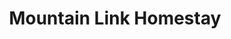 ---
layout: location
filtered: Yes
title: Mountain Link Homestay
keywords: resort stay
cover_image: "/properties/Mountain Link Homestay/1.webp"
images_src: Mountain Link Homestay
price: ₹1,299
area: Chikmagalur
rating: 5
description: Escape to Mountain Link Homestay, where the verdant embrace of the Western Ghats will leave you breathless. Nestled amidst this spectacular scenery, Mountain Link offers the perfect getaway you've been yearning for. Immerse yourself in the rich tapestry of Malnad tradition. Explore the sprawling coffee plantations that surround the homestay, and sip on a cup of the freshest homegrown brew imaginable. But the adventure doesn't stop there! Lace up your boots and embark on thrilling treks through the lush hills, discovering hidden waterfalls and breathtaking viewpoints. Mountain Link Homestay – reconnect with nature, explore ancient traditions, and create memories that will last a lifetime.
district: Chikmagalur
total-occupancy: 14
rooms: 4
stay-type: Homestay
accomodation: [
    [3 Family Room, 6, 12, house-door],
    [1 Dormitory Room, 8, 4, shop]
]
pricing: [
    [BASIC PACKAGE, 1499, Stay | Breakfast | Activities | Hi-tea | Veg Snacks],
    [STANDARD PACKAGE, 2499, Stay | All Meals | Activities | Hi-tea | Veg Snacks],
    [COUPLE PACKAGE, 2699, Stay | All Meals | Activities | Hi-tea | Veg Snacks],
]
ameneties: [
    [ fa-solid fa-plug-circle-plus,Power Backup],
    [ fa-solid fa-snowflake,Refrigerator],
    [ fa-solid fa-smoking,Smoking Area],
    [ fa-solid fa-tv, TV],
    [ fa-solid fa-shower ,Shower],
    [ fa-solid fa-hot-tub-person,Hot Water]
]
activities: [ 
    [ fa-solid fa-fire,Bonfire & Music],
    [ fa-solid fa-chess-knight, Chess],
    [ fa-solid fa-person-walking,Estate Walk], 
    [ fa-solid fa-hockey-puck, Carrom], 
    [ fa-solid fa-spoon, Badminton], 
    [ fa-solid fa-basketball, Basketball],
    [ fa-solid fa-baseball-bat-ball, Cricket], 
    [ fa-solid fa-dove, Bird Watch], 
    [ fa-solid fa-person-hiking, Trekking]
]
locations: [
    Bandekallu Trek (3KM), Muthodi Wildlife (18KM), Ukkada Falls (27KM), Mullayanagiri Peak (28KM), Jhari Falls (30KM), Baba Budangiri Peak (40KM), Manikyadhara View Point (40KM) 
    ]
breakfast: [Neer Dosa, item2, item3, item4]
lunch: [item1, item2, item3, item4]
dinner: [item1, item2, item3, item4]
tnc: ["Yes","No","Yes", "Yes", 12:00PM-11:00AM]
---